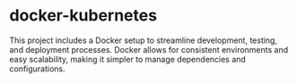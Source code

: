 # docker-kubernetes
This project includes a Docker setup to streamline development, testing, and deployment processes. Docker allows for consistent environments and easy scalability, making it simpler to manage dependencies and configurations.

